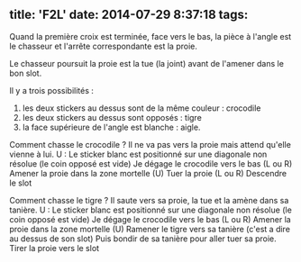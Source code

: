 title: 'F2L'
date: 2014-07-29 8:37:18
tags:
---
 
Quand la première croix est terminée, face vers le bas, la pièce à l'angle est le chasseur et l'arrête correspondante est la proie.

Le chasseur poursuit la proie est la tue (la joint) avant de l'amener dans le bon slot.

Il y a trois possibilités :

1. les deux stickers au dessus sont de la même couleur : crocodile 
2. les deux stickers au dessus sont opposés : tigre
3. la face supérieure de l'angle est blanche : aigle.


Comment chasse le crocodile ?
Il ne va pas vers la proie mais attend qu'elle vienne à lui.
U : Le sticker blanc est positionné sur une diagonale non résolue (le coin opposé est vide)
Je dégage le crocodile vers le bas (L ou R)
Amener la proie dans la zone mortelle (U)
Tuer la proie (L ou R)
Descendre le slot


Comment chasse le tigre ?
Il saute vers sa proie, la tue et la amène dans sa tanière.
U : Le sticker blanc est positionné sur une diagonale non résolue (le coin opposé est vide)
Je dégage le crocodile vers le bas (L ou R)
Amener la proie dans la zone mortelle (U)
Ramener le tigre vers sa tanière (c'est a dire au dessus de son slot)
Puis bondir de sa tanière pour aller tuer sa proie.
Tirer la proie vers le slot






